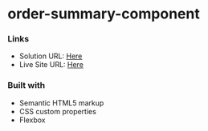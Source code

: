 # order-summary-component
### Links

- Solution URL: [Here](https://github.com/Stano153/order-summary-component)
- Live Site URL: [Here](https://stano153.github.io/nft-preview-card-component/)

### Built with

- Semantic HTML5 markup
- CSS custom properties
- Flexbox
